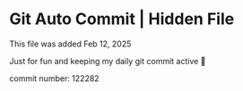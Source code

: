 # Git Auto Commit | Hidden File

This file was added Feb 12, 2025

Just for fun and keeping my daily git commit active 🤪

commit number: 122282
